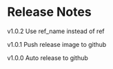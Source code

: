 Release Notes
====
v1.0.2
Use ref_name instead of ref

v1.0.1
Push release image to github

v1.0.0
Auto release to github